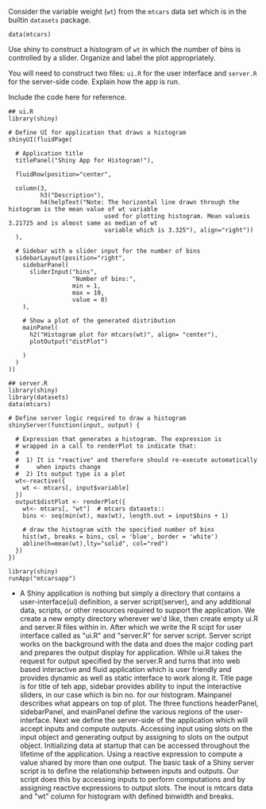 
Consider the variable weight (`wt`) from the `mtcars` data set which is in the builtin `datasets` package. 
```{r}
data(mtcars)
```

Use shiny to construct a histogram of `wt` in which the number of bins is controlled by a slider. Organize and label the plot appropriately.

You will need to construct two files: `ui.R` for the user interface and `server.R` for the server-side code. Explain how the app is run.

Include the code here for reference.
```
## ui.R
library(shiny)

# Define UI for application that draws a histogram
shinyUI(fluidPage(
  
  # Application title
  titlePanel("Shiny App for Histogram!"),
  
  fluidRow(position="center",
  
  column(3, 
         h3("Description"),
         h4(helpText("Note: The horizontal line drawn through the histogram is the mean value of wt variable 
                           used for plotting histogram. Mean valueis 3.21725 and is almost same as median of wt 
                           variable which is 3.325"), align="right"))
  ),
  
  # Sidebar with a slider input for the number of bins
  sidebarLayout(position="right",
    sidebarPanel(
      sliderInput("bins",
                  "Number of bins:",
                  min = 1,
                  max = 10,
                  value = 8)
    ),
    
    # Show a plot of the generated distribution
    mainPanel(
      h2("Histogram plot for mtcars(wt)", align= "center"),
      plotOutput("distPlot")
      
    )
  )
))
```



```
## server.R
library(shiny)
library(datasets)
data(mtcars)

# Define server logic required to draw a histogram
shinyServer(function(input, output) {
  
  # Expression that generates a histogram. The expression is
  # wrapped in a call to renderPlot to indicate that:
  #
  #  1) It is "reactive" and therefore should re-execute automatically
  #     when inputs change
  #  2) Its output type is a plot
  wt<-reactive({
    wt <- mtcars[, input$variable]
  })
  output$distPlot <- renderPlot({
    wt<- mtcars[, "wt"]  # mtcars datasets::
    bins <- seq(min(wt), max(wt), length.out = input$bins + 1)
    
    # draw the histogram with the specified number of bins
    hist(wt, breaks = bins, col = 'blue', border = 'white')
    abline(h=mean(wt),lty="solid", col="red")
  })
})

```


```
library(shiny)
runApp("mtcarsapp")
```

* A Shiny application is nothing but simply a directory that contains a user-interface(ui) definition, a server script(server), and any additional data, scripts, or other resources required to support the application. We create a new empty directory wherever we'd like, then create empty ui.R and server.R files within in. After which we write the R scipt for user interface called as "ui.R" and "server.R" for server script. Server script works on the background with the data and does the major coding part and prepares the output display for application. While ui.R takes the request for output specified by the server.R and turns that into web based interactive and fluid application which is user friendly and provides dynamic as well as static interface to work along it. Title page is for title of teh app, sidebar provides ability to input the interactive sliders, in our case which is bin no. for our histogram. Mainpanel describes what appears on top of plot. The three functions headerPanel, sidebarPanel, and mainPanel define the various regions of the user-interface. Next we define the server-side of the application which will accept inputs and compute outputs. Accessing input using slots on the input object and generating output by assigning to slots on the output object. Initializing data at startup that can be accessed throughout the lifetime of the application. Using a reactive expression to compute a value shared by more than one output. The basic task of a Shiny server script is to define the relationship between inputs and outputs. Our script does this by accessing inputs to perform computations and by assigning reactive expressions to output slots. The inout is mtcars data and "wt" column for histogram with defined binwidth and breaks.
